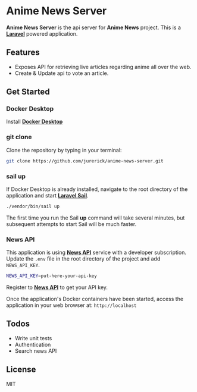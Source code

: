 # Anime News Server

**Anime News Server** is the api server for **Anime News** project.
This is a [**Laravel**](https://laravel.com/) powered application.

## Features
- Exposes API for retrieving live articles regarding anime all over the web.
- Create & Update api to vote an article.

## Get Started

### Docker Desktop
Install [**Docker Desktop**](https://www.docker.com/products/docker-desktop/)

### git clone
Clone the repository by typing in your terminal: 
```sh
git clone https://github.com/jurerick/anime-news-server.git
```

### sail up
If Docker Desktop is already installed, navigate to the root directory of the application and start [**Laravel Sail**](https://laravel.com/docs/9.x/sail).
```sh
./vendor/bin/sail up
```
The first time you run the Sail **up** command will take several minutes, but subsequent attempts to start Sail will be much faster.


### News API
This application is using [**News API**](https://newsapi.org/) service with a developer subscription. 
Update the ```.env``` file in the root directory of the project and add ```NEWS_API_KEY```. 
```sh
NEWS_API_KEY=put-here-your-api-key
```
Register to [**News API**](https://newsapi.org/register) to get your API key.

Once the application's Docker containers have been started, access the application in your web browser at: ```http://localhost```


## Todos

 - Write unit tests
 - Authentication
 - Search news API

## License

MIT